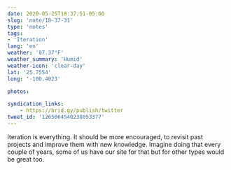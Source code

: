 ```yaml
---
date: 2020-05-25T18:37:51-05:00
slug: 'note/18-37-31'
type: 'notes'
tags:
- 'Iteration'
lang: 'en'
weather: '87.37°F'
weather_summary: 'Humid'
weather-icon: 'clear-day'
lat: '25.7554'
long: '-100.4023'

photos:

syndication_links:
    - https://brid.gy/publish/twitter
tweet_id: '1265064540238053377'
---
```

Iteration is everything. It should be more encouraged, to revisit past projects and improve them with new knowledge. Imagine doing that every couple of years, some of us have our site for that but for other types would be great too. 